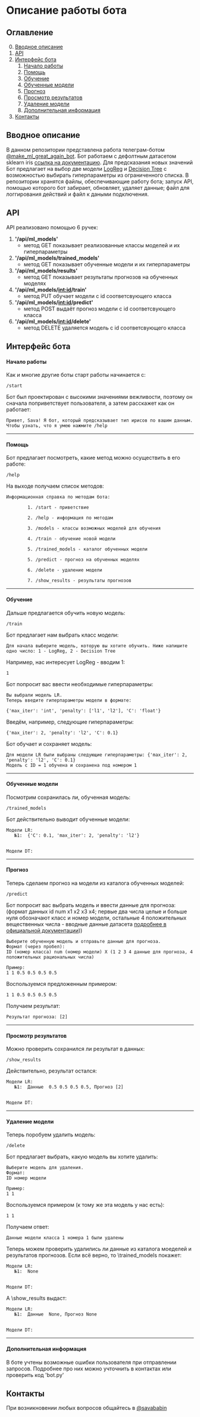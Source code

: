# Описание работы бота 

## Оглавление

0. [Вводное описание](#Вводное-описание)
1. [API](#API)
2. [Интерфейс бота](#Интерфейс-бота)
    1. [Начало работы](#Начало-работы)
    2. [Помощь](#Помощь)
    3. [Обучение](#Обучение)
    4. [Обученные модели](#Обученные-модели)
    5. [Прогноз](#Прогноз)
    6. [Просмотр результатов](#Просмотр-результатов)
    7. [Удаление модели](#Удаление-модели)
    8. [Дополнительная информация](#Дополнительная-информация)
3. [Контакты](#Контакты)
    
## Вводное описание

В данном репозитории представлена работа телеграм-ботом [@make_ml_great_again_bot](https://t.me/make_ml_great_again_bot). Бот работаем с дефолтным датасетом sklearn iris [ссылка на документацию](https://scikit-learn.org/stable/modules/generated/sklearn.datasets.load_iris.html). Для предсказания новых значений Бот предлагает на выбор две модели [LogReg](https://scikit-learn.org/stable/modules/generated/sklearn.linear_model.LogisticRegression.html?highlight=logistic#sklearn.linear_model.LogisticRegression) и [Decision Tree](https://scikit-learn.org/stable/modules/generated/sklearn.tree.DecisionTreeClassifier.html?highlight=decision%20tree#sklearn.tree.DecisionTreeClassifier) с возможностью выбирать гиперпараметры из ограниченного списка. В репозитории хранятся файлы, обеспечивающие работу бота; запуск API, помощью которого бот забирает, обновляет, удаляет данные; файл для логгирования действий и файл к даными подключения.


## API

API реализовано помощью 6 ручек:


1. **'/api/ml_models'**
    + метод GET показывает реализованные классы моделей и их гиперпараметры
2. **'/api/ml_models/trained_models'**
    + метод GET показывает обученные модели и их гиперпараметры
3. **'/api/ml_models/results'**
    + метод GET показывает результаты прогнозов на обученных моделях
4. **'/api/ml_models/<int:id>/train'**
    + метод PUT обучает модели с id соответсвующего класса
5. **'/api/ml_models/<int:id>/predict'**
    + метод POST выдаёт прогноз модели с id соответсвующего класса
6. **'/api/ml_models/<int:id>/delete'**
    + метод DELETE удаляется модель с id соответсвующего класса

## Интерфейс бота

#### Начало работы
Как и многие другие боты старт работы начинается с:
```
/start
```
Бот был проектирован с высокими значениями вежливости, поэтому он сначала поприветствует пользователя, а затем расскажет как он работает:
```
Привет, Sava! Я бот, который предсказывает тип ирисов по вашим данным. Чтобы узнать, что я умею нажмите /help
```
-----------
#### Помощь
Бот предлагает посмотреть, какие метод можно осуществить в его работе:
```
/help
```
На выходе получаем список методов:
```
Информационная справка по методам бота:

        1. /start - приветствие
        
        2. /help - информация по методам
        
        3. /models - классы возможных моделей для обучения
        
        4. /train - обучение новой модели

        5. /trained_models - каталог обученных модели
        
        5. /predict - прогноз на обученных моделях
        
        6. /delete - удаление модели
        
        7. /show_results - результаты прогнозов
```
-----------
#### Обучение
Дальше предлагается обучить новую модель:
```
/train
```
Бот предлагает нам выбрать класс модели:
```
Для начала выберите модель, которую вы хотите обучить. Ниже напишите одно число: 1 - LogReg, 2 - Decision Tree
```
Например, нас интересует LogReg - вводим 1:
```
1
```
Бот попросит вас ввести необходимые гиперпараметры:
```
Вы выбрали модель LR.
Теперь введите гиперпараметры модели в формате:

{'max_iter': 'int', 'penalty': ['l1', 'l2'], 'C': 'float'}
```
Введём, например, следующие гиперпараметры:
```
{'max_iter': 2, 'penalty': 'l2', 'C': 0.1}
```
Бот обучает и сохраняет модель:
```
Для модели LR были выбраны следующие гиперпараметры: {'max_iter': 2, 'penalty': 'l2', 'C': 0.1}
Модель с ID = 1 обучена и сохранена под номером 1
```
-----------
#### Обученные модели
Посмотрим сохранилась ли, обученная модель:
```
/trained_models
```
Бот действительно выводит обученные модели:
```
Модели LR:
   №1:  {'C': 0.1, 'max_iter': 2, 'penalty': 'l2'}


Модели DT:
```
-----------
#### Прогноз
Теперь сделаем прогноз на модели из каталога обученных моделей:
```
/predict
```
Бот попросит вас выбрать модель и ввести данные для прогноза:
(формат данных id num x1 x2 x3 x4; первые два числа целые и больше нуля обозначают класс и номер модели, остальные 4 положительных вещественных числа - вводные данные датасета [подробнее в официальной документации](https://scikit-learn.org/stable/modules/generated/sklearn.datasets.load_iris.html)))
```
Выберите обученную модель и отправьте данные для прогноза.
Формат (через пробел):
ID (номер класса) num (номер модели) X (1 2 3 4 данные для прогноза, 4 положительных рациональных числа)

Пример:
1 1 0.5 0.5 0.5 0.5
```
Воспользуемся предложенным примером:
```
1 1 0.5 0.5 0.5 0.5
```
Получаем результат:
```
Результат прогноза: [2]
```
-----------
#### Просмотр результатов
Можно проверить сохранился ли результат в данных:
```
/show_results
```
Действительно, результат осталcя:
```
Модели LR:
   №1:  Данные  0.5 0.5 0.5 0.5, Прогноз [2]


Модели DT:

```
-----------
#### Удаление модели
Теперь поробуем удалить модель:
```
/delete
```
Бот предлагает выбрать, какую модель вы хотите удалить:
```
Выберите модель для удаления.
Формат:
ID номер модели 

Пример:
1 1
```
Воспользуемся примером (к тому же эта модель у нас есть):
```
1 1
```
Получаем ответ:
```
Данные модели класса 1 номера 1 были удалены
```
Теперь можем проверить удалились ли данные из каталога моеделей и результатов прогнозов.
Если всё верно, то \trained_models покажет:
```
Модели LR:
   №1:  None


Модели DT:
```
А \show_results выдаст:
```
Модели LR:
   №1:  Данные  None, Прогноз None


Модели DT:

```
-----------
#### Дополнительная информация
В боте учтены возможные ошибки пользователя при отправлении запросов. Подробнее про них можно учточнить в контактах или проверить код 'bot.py'
## Контакты
При возникновении любых вопросов общайтесь в [@savababin](https://t.me/make_ml_great_again_bot/savababin)

